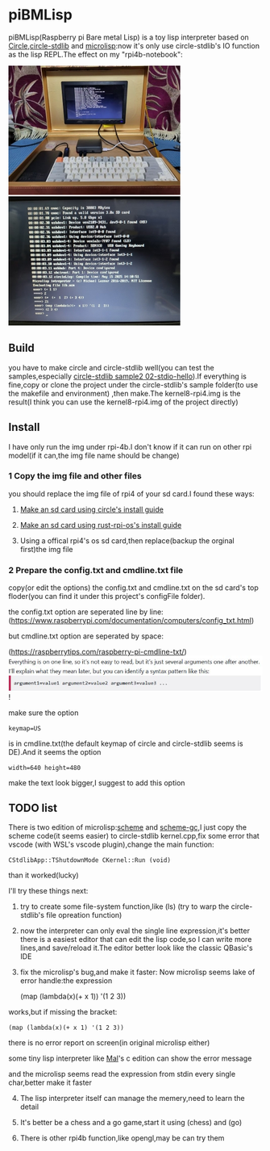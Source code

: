 # piBMLisp

piBMLisp(Raspberry pi Bare metal Lisp) is a toy lisp interpreter based on [Circle](https://github.com/rsta2/circle),[circle-stdlib](https://github.com/smuehlst/circle-stdlib) and [microlisp](https://github.com/lazear/microlisp):now it's only use circle-stdlib's IO function as the lisp REPL.The effect on my "rpi4b-notebook":

![1](./pic/2.jpg) ![1](./pic/3.jpg)

## Build
you have to make circle and circle-stdlib well(you can test the samples,especially [circle-stdlib sample2 02-stdio-hello](https://github.com/smuehlst/circle-stdlib/tree/master/samples/02-stdio-hello)).If everything is fine,copy or clone the project under the circle-stdlib's sample folder(to use the makefile and environment) ,then make.The kernel8-rpi4.img is the result(I think you can use the kernel8-rpi4.img of the project directly)

## Install

I have only run the img under rpi-4b.I don't know if it can run on other rpi model(if it can,the img file name should be change)

### 1 Copy the img file and other files

you should replace the img file of rpi4 of your sd card.I found these ways:

1. [Make an sd card using circle's install guide](https://github.com/rsta2/circle?tab=readme-ov-file#installation)

2. [Make an sd card using rust-rpi-os's install guide](https://github.com/rust-embedded/rust-raspberrypi-OS-tutorials/tree/master/05_drivers_gpio_uart#rpi-4)

3. Using a offical rpi4's os sd card,then replace(backup the orginal first)the img file

### 2 Prepare the config.txt and cmdline.txt file

copy(or edit the options) the config.txt and cmdline.txt on the sd card's top floder(you can find it under this project's configFile folder).

the config.txt option are seperated line by line:
(https://www.raspberrypi.com/documentation/computers/config_txt.html)

but cmdline.txt option are seperated by space:

(https://raspberrytips.com/raspberry-pi-cmdline-txt/)
![1](./pic/1.JPG)!

make sure the option

    keymap=US

is in cmdline.txt(the default keymap of circle and circle-stdlib seems is DE).And it seems the option 

    width=640 height=480

make the text look bigger,I suggest to add this option

## TODO list

There is two edition of microlisp:[scheme](https://github.com/lazear/microlisp/tree/master/scheme) and [scheme-gc](https://github.com/lazear/microlisp/tree/master/scheme-gc),I just copy the scheme code(it seems easier) to circle-stdlib kernel.cpp,fix some error that vscode (with WSL's vscode plugin),change the main function:

    CStdlibApp::TShutdownMode CKernel::Run (void)

than it worked(lucky)

I'll try these things next:

1. try to create some file-system function,like (ls)
(try to warp the circle-stdlib's file opreation function)

2. now the interpreter can only eval the single line expression,it's better there is a easiest editor that can edit the lisp code,so I can write more lines,and save/reload it.The editor better look like the classic QBasic's IDE

3. fix the microlisp's bug,and make it faster:
Now microlisp seems lake of error handle:the expression

    (map (lambda(x)(+ x 1)) '(1 2 3))

works,but if missing the bracket:

    (map (lambda(x)(+ x 1) '(1 2 3))

there is no error report on screen(in original microlisp either)

some tiny lisp interpreter like [Mal](https://github.com/kanaka/mal)'s c edition can show the error message

and the microlisp seems read the expression from stdin every single char,better make it faster

4. The lisp interpreter itself can manage the memery,need to learn the detail

5. It's better be a chess and a go game,start it using (chess) and (go)

6. There is other rpi4b function,like opengl,may be can try them








